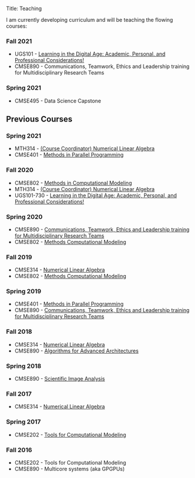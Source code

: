 Title: Teaching

I am currently developing curriculum and will be teaching the flowing courses:

### Fall 2021
- UGS101 - [Learning in the Digital Age: Academic, Personal, and Professional Considerations!](http://cmse.msu.edu/ugs101)
- CMSE890 - Communications, Teamwork, Ethics and Leadership training for Multidisciplinary Research Teams

### Spring 2021

- CMSE495 - Data Science Capstone

## Previous Courses

### Spring 2021
- MTH314 - [(Course Coordinator) Numerical Linear Algebra](http://cmse.msu.edu/mth314)
- CMSE401 - [Methods in Parallel Programming](http://cmse.msu.edu/cmse401)


### Fall 2020
- CMSE802 - [Methods in Computational Modeling](http://cmse.msu.edu/cmse802)
- MTH314 - [(Course Coordinator) Numerical Linear Algebra](https://msu-cmse-courses.github.io/mth314-F20-student/)
- UGS101-730 - [Learning in the Digital Age: Academic, Personal, and Professional Considerations!](http://cmse.msu.edu/ugs101)


### Spring 2020
- CMSE890 - [Communications, Teamwork, Ethics and Leadership training for Multidisciplinary Research Teams](/images/CMSE890-005_S20.pdf)
- CMSE802 - [Methods Computational Modeling](/images/CMSE802_Spring20.pdf)


### Fall 2019
- CMSE314 - [Numerical Linear Algebra](/images/CMSE314_Fall19.pdf)
- CMSE802 - [Methods Computational Modeling](/images/CMSE802_Fall19.pdf)


### Spring 2019
- CMSE401 - [Methods in Parallel Programming](/images/CMSE401_S19.pdf)
- CMSE890 - [Communications, Teamwork, Ethics and Leadership training for Multidisciplinary Research Teams](/images/S19-CMSE890-002-Course_Flyer.pdf)

### Fall 2018
- CMSE314 - [Numerical Linear Algebra](/images/CMSE314_Fall18.pdf)
- CMSE890 - [Algorithms for Advanced Architectures](/images/CMSE890-005_Fall18.pdf)

### Spring 2018
- CMSE890 - [Scientific Image Analysis](/images/CMSE890-001_Spring18.pdf)

### Fall 2017
- CMSE314 - [Numerical Linear Algebra](/images/CMSE314_Fall18.pdf)

### Spring 2017
- CMSE202 - [Tools for Computational Modeling](/images/CMSE202_Spring17.pdf)

### Fall 2016
- CMSE202 - Tools for Computational Modeling
- CMSE890 - Multicore systems (aka GPGPUs)
